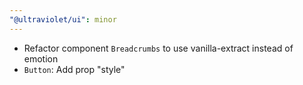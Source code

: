 ```yaml
---
"@ultraviolet/ui": minor
---
```


- Refactor component `Breadcrumbs` to use vanilla-extract instead of emotion
- `Button`: Add prop "style"